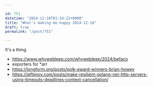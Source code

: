 ```yaml
---

id: 751
datetime: "2024-12-16T01:34:22+0000"
title: "What's making me happy 2024-12-16"
draft: true
permalink: "/post/751"

---
```


It's a thing.

- https://www.whywebleep.com/whywebleep/2024/befaco
- exporters for *arr 
- https://longform.org/posts/polk-award-winners-brian-howey
- https://ieftimov.com/posts/make-resilient-golang-net-http-servers-using-timeouts-deadlines-context-cancellation/
